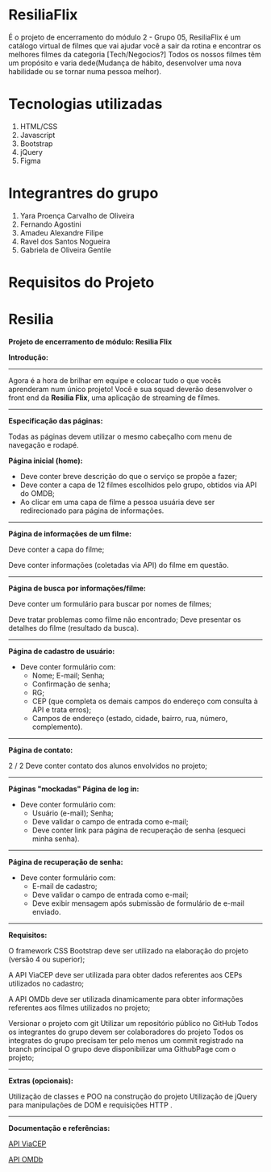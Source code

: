 # ResiliaFlix

É o projeto de encerramento do módulo 2 - Grupo 05, ResiliaFlix é um catálogo virtual de filmes que vai ajudar você a sair da rotina e encontrar os melhores filmes da categoria [Tech/Negocios?] Todos os nossos filmes têm um propósito e varia dede(Mudança de hábito, desenvolver uma nova habilidade ou se tornar numa pessoa melhor).

# Tecnologias utilizadas

1. HTML/CSS
2. Javascript
3. Bootstrap
4. jQuery
5. Figma

# Integrantres do grupo

1. Yara Proença Carvalho de Oliveira
2. Fernando Agostini
3. Amadeu Alexandre Filipe
4. Ravel dos Santos Nogueira
5. Gabriela de Oliveira Gentile

# Requisitos do Projeto
# Resilia



**Projeto de encerramento de módulo: Resilia Flix** 



**Introdução:** 

---

Agora é a hora de brilhar em equipe e colocar tudo o que vocês aprenderam num único projeto! Você e sua squad deverão desenvolver o front end da **Resilia Flix**, uma aplicação de streaming de filmes. 

----

**Especificação das páginas:** 

Todas as páginas devem utilizar o mesmo cabeçalho com menu de navegação e rodapé. 

**Página inicial (home):** 

- Deve conter breve descrição do que o serviço se propõe a fazer; 
- Deve conter a capa de 12 filmes escolhidos pelo grupo, obtidos via API do OMDB; 
- Ao clicar em uma capa de filme a pessoa usuária deve ser redirecionado para página de informações. 

---

**Página de informações de um filme:** 

Deve conter a capa do filme; 

Deve conter informações (coletadas via API) do filme em questão. 

---

**Página de busca por informações/filme:** 

Deve conter um formulário para buscar por nomes de filmes; 

Deve tratar problemas como filme não encontrado; Deve presentar os detalhes do filme (resultado da busca). 

---

**Página de cadastro de usuário:** 

- Deve conter formulário com: 
  - Nome; E-mail; Senha; 
  - Confirmação de senha; 
  - RG; 
  - CEP (que completa os demais campos do endereço com consulta à API e trata erros); 
  - Campos de endereço (estado, cidade, bairro, rua, número, complemento). 

---

**Página de contato:**

 2 / 2 Deve conter contato dos alunos envolvidos no projeto; 

---

**Páginas "mockadas" Página de log in:** 

- Deve conter formulário com:
  -  Usuário (e-mail); Senha; 
  - Deve validar o campo de entrada como e-mail; 
  - Deve conter link para página de recuperação de senha (esqueci minha senha). 

---

**Página de recuperação de senha:** 

- Deve conter formulário com: 
  - E-mail de cadastro; 
  - Deve validar o campo de entrada como e-mail; 
  - Deve exibir mensagem após submissão de formulário de e-mail enviado. 

---

**Requisitos:**

 O framework CSS Bootstrap deve ser utilizado na elaboração do projeto (versão 4 ou superior); 

A API ViaCEP deve ser utilizada para obter dados referentes aos CEPs utilizados no cadastro;

 A API OMDb deve ser utilizada dinamicamente para obter informações referentes aos filmes utilizados no projeto;

 Versionar o projeto com git Utilizar um repositório público no GitHub Todos os integrantes do grupo devem ser colaboradores do projeto Todos os integrates do grupo precisam ter pelo menos um commit registrado na branch principal O grupo deve disponibilizar uma GithubPage com o projeto;

---

**Extras (opcionais):** 

Utilização de classes e POO na construção do projeto Utilização de jQuery para manipulações de DOM e requisições HTTP .

---

**Documentação e referências:** 

[API ViaCEP ](https://viacep.com.br/)

[API OMDb](https://www.omdbapi.com/)